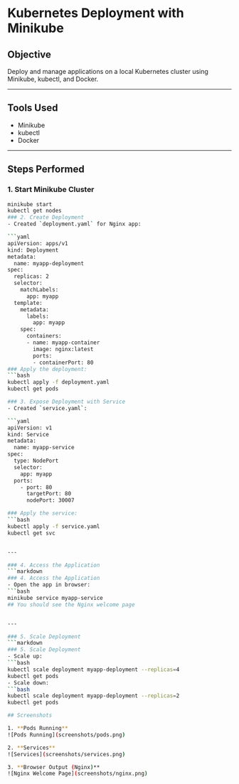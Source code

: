 # Kubernetes Deployment with Minikube

## Objective
Deploy and manage applications on a local Kubernetes cluster using Minikube, kubectl, and Docker.

---

## Tools Used
- Minikube
- kubectl
- Docker

---

## Steps Performed

### 1. Start Minikube Cluster
```bash
minikube start
kubectl get nodes
### 2. Create Deployment
- Created `deployment.yaml` for Nginx app:

```yaml
apiVersion: apps/v1
kind: Deployment
metadata:
  name: myapp-deployment
spec:
  replicas: 2
  selector:
    matchLabels:
      app: myapp
  template:
    metadata:
      labels:
        app: myapp
    spec:
      containers:
      - name: myapp-container
        image: nginx:latest
        ports:
        - containerPort: 80
### Apply the deployment:
```bash
kubectl apply -f deployment.yaml
kubectl get pods

### 3. Expose Deployment with Service
- Created `service.yaml`:

```yaml
apiVersion: v1
kind: Service
metadata:
  name: myapp-service
spec:
  type: NodePort
  selector:
    app: myapp
  ports:
    - port: 80
      targetPort: 80
      nodePort: 30007

### Apply the service:
```bash
kubectl apply -f service.yaml
kubectl get svc


---

### 4. Access the Application
```markdown
### 4. Access the Application
- Open the app in browser:
```bash
minikube service myapp-service
## You should see the Nginx welcome page


---

### 5. Scale Deployment
```markdown
### 5. Scale Deployment
- Scale up:
```bash
kubectl scale deployment myapp-deployment --replicas=4
kubectl get pods
- Scale down:
```bash
kubectl scale deployment myapp-deployment --replicas=2
kubectl get pods

## Screenshots

1. **Pods Running**
![Pods Running](screenshots/pods.png)

2. **Services**
![Services](screenshots/services.png)

3. **Browser Output (Nginx)**
![Nginx Welcome Page](screenshots/nginx.png)

